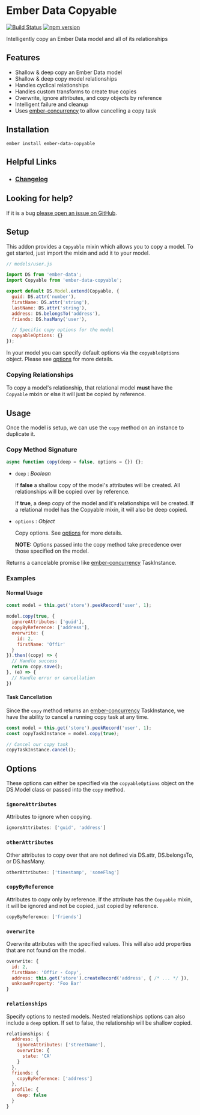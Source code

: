 # Ember Data Copyable

[![Build Status](https://travis-ci.org/offirgolan/ember-data-copyable.svg?branch=master)](https://travis-ci.org/offirgolan/ember-data-copyable)
[![npm version](https://badge.fury.io/js/ember-data-copyable.svg)](http://badge.fury.io/js/ember-data-copyable)

Intelligently copy an Ember Data model and all of its relationships

## Features

- Shallow & deep copy an Ember Data model
- Shallow & deep copy model relationships
- Handles cyclical relationships
- Handles custom transforms to create true copies
- Overwrite, ignore attributes, and copy objects by reference
- Intelligent failure and cleanup
- Uses [ember-concurrency](https://github.com/machty/ember-concurrency) to allow cancelling a copy task

## Installation

```
ember install ember-data-copyable
```

## Helpful Links

- ### [Changelog](CHANGELOG.md)

## Looking for help?
If it is a bug [please open an issue on GitHub](http://github.com/offirgolan/ember-data-copyable/issues).

## Setup

This addon provides a `Copyable` mixin which allows you to copy a model. To get started,
just import the mixin and add it to your model.

```js
// models/user.js

import DS from 'ember-data';
import Copyable from 'ember-data-copyable';

export default DS.Model.extend(Copyable, {
  guid: DS.attr('number'),
  firstName: DS.attr('string'),
  lastName: DS.attr('string'),
  address: DS.belongsTo('address'),
  friends: DS.hasMany('user'),

  // Specific copy options for the model
  copyableOptions: {}
});
```

In your model you can specify default options via the `copyableOptions` object.
Please see [options](#options) for more details.

### Copying Relationships

To copy a model's relationship, that relational model **must** have the `Copyable` mixin or else it will just
be copied by reference.

## Usage

Once the model is setup, we can use the `copy` method on an instance to duplicate it.

### Copy Method Signature

```js
async function copy(deep = false, options = {}) {};
```

- `deep` : _Boolean_

    If __false__ a shallow copy of the model's attributes will be created.
    All relationships will be copied over by reference.

    If __true__, a deep copy of the model and it's relationships will be created.
    If a relational model has the Copyable mixin, it will also be deep copied.

- `options` : _Object_

    Copy options. See [options](#options) for more details.

    __NOTE:__ Options passed into the copy method take precedence over those specified on the model.

Returns a cancelable promise like [ember-concurrency](https://github.com/machty/ember-concurrency) TaskInstance.

### Examples

#### Normal Usage

```js
const model = this.get('store').peekRecord('user', 1);

model.copy(true, {
  ignoreAttributes: ['guid'],
  copyByReference: ['address'],
  overwrite: {
    id: 2,
    firstName: 'Offir'
  }
}).then((copy) => {
  // Handle success
  return copy.save();
}, (e) => {
  // Handle error or cancellation
})
```

#### Task Cancellation

Since the `copy` method returns an [ember-concurrency](https://github.com/machty/ember-concurrency) TaskInstance,
we have the ability to cancel a running copy task at any time.

```js
const model = this.get('store').peekRecord('user', 1);
const copyTaskInstance = model.copy(true);

// Cancel our copy task
copyTaskInstance.cancel();
```

## Options

These options can either be specified via the `copyableOptions` object on the DS.Model class or
passed into the `copy` method.

### `ignoreAttributes`

Attributes to ignore when copying.

```js
ignoreAttributes: ['guid', 'address']
```

### `otherAttributes`

Other attributes to copy over that are not defined via DS.attr, DS.belongsTo,
or DS.hasMany.

```js
otherAttributes: ['timestamp', 'someFlag']
```

### `copyByReference`

Attributes to copy only by reference. If the attribute has the `Copyable` mixin, it will
be ignored and not be copied, just copied by reference.

```js
copyByReference: ['friends']
```

### `overwrite`

Overwrite attributes with the specified values. This will also add properties
that are not found on the model.

```js
overwrite: {
  id: 2,
  firstName: 'Offir - Copy',
  address: this.get('store').createRecord('address', { /* ... */ }),
  unknownProperty: 'Foo Bar'
}
```

### `relationships`

Specify options to nested models.
Nested relationships options can also include a `deep` option. If set to false,
the relationship will be shallow copied.

```js
relationships: {
  address: {
    ignoreAttributes: ['streetName'],
    overwrite: {
      state: 'CA'
    }
  },
  friends: {
    copyByReference: ['address']
  },
  profile: {
    deep: false
  }
}
```
